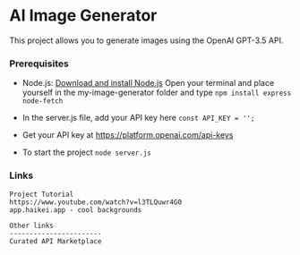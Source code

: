 # AI Image Generator

This project allows you to generate images using the OpenAI GPT-3.5 API.

### Prerequisites

- Node.js: [Download and install Node.js](https://nodejs.org/)
  Open your terminal and place yourself in the my-image-generator folder and type
  `npm install express node-fetch`

- In the server.js file, add your API key here
  `const API_KEY = '';`

- Get your API key at https://platform.openai.com/api-keys

- To start the project
  `node server.js`

### Links

    Project Tutorial
    https://www.youtube.com/watch?v=l3TLQuwr4G0
    app.haikei.app - cool backgrounds

    Other links
    -----------------------
    Curated API Marketplace

###

<!-- Notes -->
<!-- https://www.notion.so/Ai-image-gen-b0a0dfd5a78c462a874ea52b200c26ea -->

